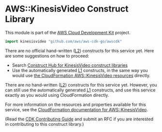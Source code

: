 # AWS::KinesisVideo Construct Library

This module is part of the [AWS Cloud Development Kit](https://github.com/aws/aws-cdk) project.

```go
import kinesisvideo "github.com/aws/aws-cdk-go/awscdk"
```

<!--BEGIN CFNONLY DISCLAIMER-->

There are no official hand-written ([L2](https://docs.aws.amazon.com/cdk/latest/guide/constructs.html#constructs_lib)) constructs for this service yet. Here are some suggestions on how to proceed:

* Search [Construct Hub for KinesisVideo construct libraries](https://constructs.dev/search?q=kinesisvideo)
* Use the automatically generated [L1](https://docs.aws.amazon.com/cdk/latest/guide/constructs.html#constructs_l1_using) constructs, in the same way you would use [the CloudFormation AWS::KinesisVideo resources](https://docs.aws.amazon.com/AWSCloudFormation/latest/UserGuide/AWS_KinesisVideo.html) directly.

<!--BEGIN CFNONLY DISCLAIMER-->

There are no hand-written ([L2](https://docs.aws.amazon.com/cdk/latest/guide/constructs.html#constructs_lib)) constructs for this service yet.
However, you can still use the automatically generated [L1](https://docs.aws.amazon.com/cdk/latest/guide/constructs.html#constructs_l1_using) constructs, and use this service exactly as you would using CloudFormation directly.

For more information on the resources and properties available for this service, see the [CloudFormation documentation for AWS::KinesisVideo](https://docs.aws.amazon.com/AWSCloudFormation/latest/UserGuide/AWS_KinesisVideo.html).

(Read the [CDK Contributing Guide](https://github.com/aws/aws-cdk/blob/main/CONTRIBUTING.md) and submit an RFC if you are interested in contributing to this construct library.)

<!--END CFNONLY DISCLAIMER-->
